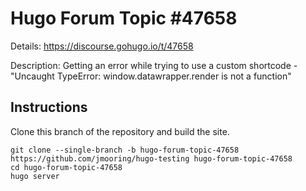 # Hugo Forum Topic #47658

Details: <https://discourse.gohugo.io/t/47658>

Description: Getting an error while trying to use a custom shortcode - "Uncaught TypeError: window.datawrapper.render is not a function"

## Instructions

Clone this branch of the repository and build the site.

```text
git clone --single-branch -b hugo-forum-topic-47658 https://github.com/jmooring/hugo-testing hugo-forum-topic-47658
cd hugo-forum-topic-47658
hugo server
```
